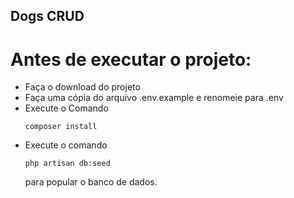 ## Dogs CRUD

# Antes de executar o projeto:

- Faça o download do projeto 
- Faça uma cópia do arquivo .env.example e renomeie para .env
- Execute o Comando <pre><code>composer install </code></pre>
- Execute o comando <pre><code>php artisan db:seed  </code></pre>para popular o banco de dados.




